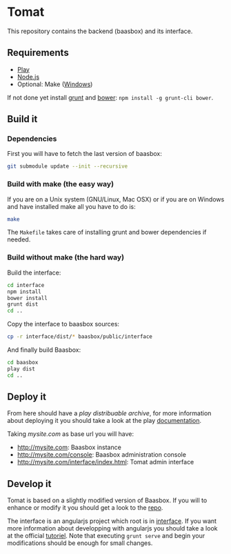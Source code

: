 Tomat
=====

This repository contains the backend (baasbox) and its interface.

## Requirements

- [Play](http://www.playframework.com)
- [Node.js](http://nodejs.org)
- Optional: Make ([Windows](http://gnuwin32.sourceforge.net/packages/make.htm))

If not done yet install [grunt](http://gruntjs.com) and
[bower](http://bower.io): ```npm install -g grunt-cli bower```.

## Build it

### Dependencies

First you will have to fetch the last version of baasbox:
```sh
git submodule update --init --recursive
```

### Build with make (the easy way)

If you are on a Unix system (GNU/Linux, Mac OSX) or if you are on Windows and
have installed make all you have to do is:
```sh
make
```
The ```Makefile``` takes care of installing grunt and bower dependencies if
needed.

### Build without make (the hard way)

Build the interface:
```sh
cd interface
npm install
bower install
grunt dist
cd ..
```
Copy the interface to baasbox sources:
```sh
cp -r interface/dist/* baasbox/public/interface
```
And finally build Baasbox:
```sh
cd baasbox
play dist
cd ..
```

## Deploy it

From here should have a _play distribuable archive_, for more information about
deploying it you should take a look at the play
[documentation](http://www.playframework.com/documentation/2.2.x/Production).
  
Taking _mysite.com_ as base url you will have:
- http://mysite.com: Baasbox instance
- http://mysite.com/console: Baasbox administration console
- http://mysite.com/interface/index.html: Tomat admin interface

## Develop it

Tomat is based on a slightly modified version of Baasbox. If you will to
enhance or modify it you should get a look to the
[repo](https://github.com/AhtomeSolution/baasbox).
  
The interface is an angularjs project which root is in
[interface](https://github.com/AthomeSolution/Tomat/tree/master/interface). If
you want more information about developping with angularjs you should take a
look at the official
[tutoriel](http://campus.codeschool.com/courses/shaping-up-with-angular-js/intro).
Note that executing ```grunt serve``` and begin your modifications should be
enough for small changes.

<!-- vim:set spell spelllang=en: -->
